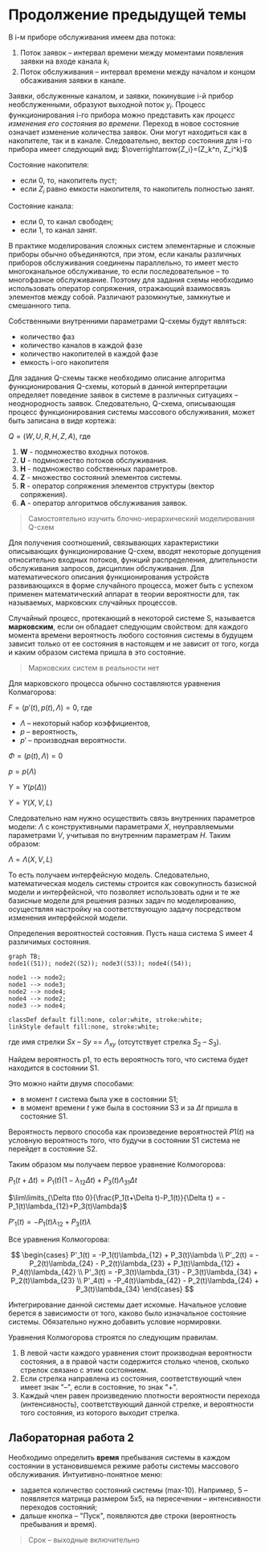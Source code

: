 # Продолжение предыдущей темы

В i-м приборе обслуживания имеем два потока:

1) Поток заявок – интервал времени между моментами появления заявки на входе канала $k_i$
2) Поток обслуживания – интервал времени между началом и концом обсаживания заявки в канале.

Заявки, обслуженные каналом, и заявки, покинувшие i-й прибор необслуженными, образуют выходной поток $y_i$. Процесс функционирования i-го прибора можно представить как *процесс изменения его состояния во времени*. Переход в новое состояние означает изменение количества заявок. Они могут находиться как в накопителе, так и в канале. Следовательно, вектор состояния для i-го прибора имеет следующий вид: $\overrightarrow{Z_i}=(Z_k^n, Z_i^k)$ 

Состояние накопителя: 

- если 0, то, накопитель пуст;
- если $Z_i$ равно емкости накопителя, то накопитель полностью занят. 

Состояние канала:

- если 0, то канал свободен;
- если 1, то канал занят. 

В практике моделирования сложных систем элементарные и сложные приборы обычно объединяются, при этом, если каналы различных приборов обслуживания соединены параллельно, то имеет место многоканальное обслуживание, то если последовательное – то многофазное обслуживание. Поэтому для задания схемы необходимо использовать оператор сопряжения, отражающий взаимосвязь элементов между собой. Различают разомкнутые, замкнутые и смешанного типа.

Собственными внутренними параметрами Q-схемы будут являться:

- количество фаз
- количество каналов в каждой фазе
- количество накопителей в каждой фазе
- емкость i-ого накопителя

Для задания Q-схемы также необходимо описание алгоритма функционирования Q-схемы, который в данной интерпретации определяет поведение заявок в системе в различных ситуациях – неоднородность заявок. Следовательно, Q-схема, описывающая процесс функционирования системы массового обслуживания, может быть записана в виде кортежа:

$Q = (W, U, R, H, Z, A)$, где 

1. **W** - подмножество входных потоков.
2. **U** - подмножество потоков обслуживания.
3. **H** - подмножество собственных параметров. 
4. **Z** - множество состояний элементов системы.
5. **R** - оператор сопряжения элементов структуры (вектор сопряжения).
6. **A** - оператор алгоритмов обслуживания заявок.

> Самостоятельно изучить блочно-иерархический моделирования Q-схем



Для получения соотношений, связывающих характеристики описывающих функционирование Q-схем, вводят некоторые допущения относительно входных потоков, функций распределения, длительности обслуживания запросов, дисциплин обслуживания. Для математического описания функционирования устройств развивающихся в форме случайного процесса,  может быть с успехом применен математический аппарат в теории вероятности для, так называемых, марковских случайных процессов. 

Случайный процесс, протекающий в некоторой системе S, называется **марковским**, если он обладает следующим свойством: для каждого момента времени вероятность любого состояния системы в будущем зависит только от ее состояния в настоящем и не зависит от того, когда и каким образом система пришла в это состояние.

> Марковских систем в реальности нет

Для марковского процесса обычно составляются уравнения Колмагорова:

$F = (p'(t),p(t),\Lambda) = 0$, где

- $\Lambda$ – некоторый набор коэффициентов,
- $p$ – вероятность,
- $p'$ – производная вероятности.

$\Phi = (p(t), \Lambda) = 0$

$p=p(\Lambda)$

$Y=Y(p(\Delta))$

$Y = Y(X, V, L)$

Следовательно нам нужно осуществить связь внутренних параметров модели: $\Lambda$ с конструктивными параметрами $X$, неуправляемыми параметрами $V$, учитывая по внутренним параметрам $H$. Таким образом:

$\Lambda = \Lambda(X, V, L)$

То есть получаем интерфейсную модель. Следовательно, математическая модель системы строится как совокупность базисной модели и интерфейсной, что позволяет использовать одни и те же базисные модели для решения разных задач по моделированию, осуществляя настройку на соответствующую задачу посредством изменения интерфейсной модели.

Определения вероятностей состояния. Пусть наша система S имеет 4 различимых состояния.

```mermaid
graph TB;
node1((S1)); node2((S2)); node3((S3)); node4((S4));

node1 --> node2;
node1 --> node3;
node2 --> node4;
node4 --> node2;
node3 --> node4;

classDef default fill:none, color:white, stroke:white;
linkStyle default fill:none, stroke:white;
```

где имя стрелки $Sx$ – $Sy$ == $\Lambda_{xy}$ (отсутствует стрелка $S_2$ – $S_3$).

Найдем вероятность p1, то есть вероятность того, что система будет находится в состоянии S1.

Это можно найти двумя способами:

- в момент $t$ система была уже в состоянии S1;
- в момент времени $t$ уже была в состоянии S3 и за $\Delta t$ пришла в состояние S1.

Вероятность первого способа как произведение вероятностей $P1(t)$ на  условную вероятность того, что будучи в состоянии S1 система не перейдет в состояние S2.

Таким образом мы получаем первое уравнение Колмогорова:

$P_1(t+\Delta t) = P_1(t)(1-\lambda_{12}\Delta t)+P_3(t)\Lambda_{31}\Delta t$

$\lim\limits_{\Delta t\to 0}{\frac{P_1(t+\Delta t)-P_1(t)}{\Delta t} = -P_1(t)\lambda_{12}+P_3(t)\lambda}$

$P'_1(t) = -P_1(t)\lambda_{12}+P_3(t)\lambda$

Все уравнения Колмогорова:

$$
\begin{cases}
P'_1(t) = -P_1(t)\lambda_{12} + P_3(t)\lambda \\
P'_2(t) = -P_2(t)\lambda_{24} - P_2(t)\lambda_{23} + P_1(t)\lambda_{12} + P_4(t)\lambda_{42} \\
P'_3(t) = -P_3(t)\lambda_{31} - P_3(t)\lambda_{34} + P_2(t)\lambda_{23} \\
P'_4(t) = -P_4(t)\lambda_{42} - P_2(t)\lambda_{24} + P_3(t)\lambda_{34}
\end{cases}
$$

Интегрирование данной системы дает искомые. Начальное условие берется в зависимости от того, каково было изначальное состояние системы. Обязательно нужно добавить условие нормировки.

Уравнения Колмогорова строятся по следующим правилам.

1. В левой части каждого уравнения стоит производная вероятности  состояния, а в правой части содержится столько членов, сколько стрелок  связано с этим состоянием.
2. Если стрелка направлена из состояния, соответствующий член имеет знак "–", если в состояние, то знак "+".
3. Каждый член равен произведению плотности вероятности перехода (интенсивность), соответствующий данной стрелке, и вероятности того состояния, из которого выходит стрелка.



## Лабораторная работа 2

Необходимо определить **время** пребывания системы в каждом состоянии в установившемся режиме работы системы массового обслуживания. Интуитивно-понятное меню:

- задается количество состояний системы (max-10). Например, 5 – появляется матрица размером  5x5, на пересечении – интенсивности переходов состояний;
- дальше кнопка – "Пуск", появляются две строки (вероятность пребывания и время).

> Срок – выходные включительно